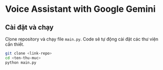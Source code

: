 # Voice Assistant with Google Gemini

## Cài đặt và chạy

Clone repository và chạy file `main.py`. Code sẽ tự động cài đặt các thư viện cần thiết.

```bash
git clone <link-repo>
cd <ten-thu-muc>
python main.py
